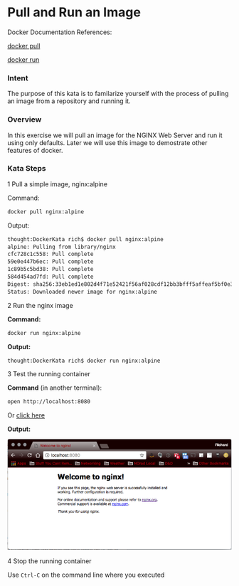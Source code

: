 # Pull and Run an Image

Docker Documentation References:

[docker pull](https://docs.docker.com/engine/reference/commandline/pull/)

[docker run](https://docs.docker.com/engine/reference/commandline/run/)

### Intent

The purpose of this kata is to familarize yourself with the process of pulling an image from a repository and running it.

### Overview

In this exercise we will pull an image for the NGINX Web Server and run it using only defaults. Later we will use this image to demostrate other features of docker.

### Kata Steps

1 Pull a simple image, nginx:alpine

Command:

```bash
docker pull nginx:alpine
```

Output:

```bash
thought:DockerKata rich$ docker pull nginx:alpine
alpine: Pulling from library/nginx
cfc728c1c558: Pull complete
59e0e447b6ec: Pull complete
1c89b5c5bd38: Pull complete
584d454ad7fd: Pull complete
Digest: sha256:33eb1ed1e802d4f71e52421f56af028cdf12bb3bfff5affeaf5bf0e328ffa1bc
Status: Downloaded newer image for nginx:alpine
```

2 Run the nginx image

**Command:**

```bash
docker run nginx:alpine
```

**Output:**

```bash
thought:DockerKata rich$ docker run nginx:alpine
```

3 Test the running container

**Command** (in another terminal):

```bash
open http://localhost:8080
```

Or [click here](http://localhost:8080)

**Output:**

![NGINX Screen Shot](screenshots/image_pull_and_run_kata_nginx_verification.png)

4 Stop the running container

Use `Ctrl-C` on the command line where you executed 
